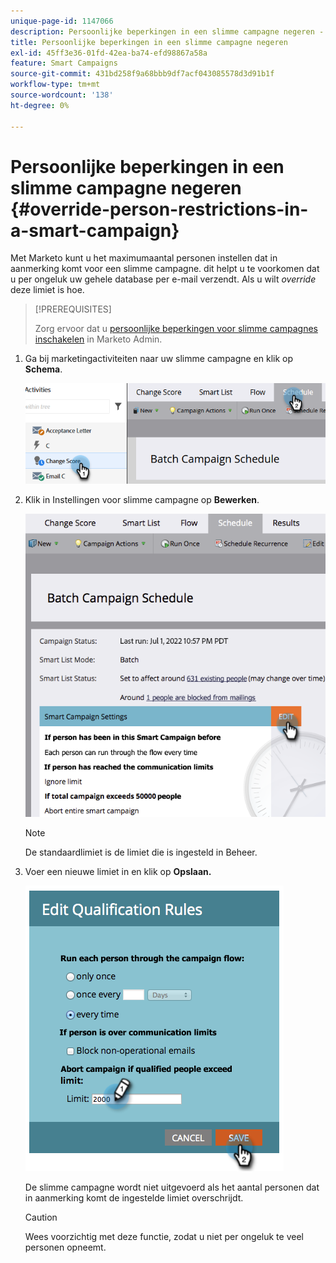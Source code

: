 ```yaml
---
unique-page-id: 1147066
description: Persoonlijke beperkingen in een slimme campagne negeren - Marketo Docs - Productdocumentatie
title: Persoonlijke beperkingen in een slimme campagne negeren
exl-id: 45ff3e36-01fd-42ea-ba74-efd98867a58a
feature: Smart Campaigns
source-git-commit: 431bd258f9a68bbb9df7acf043085578d3d91b1f
workflow-type: tm+mt
source-wordcount: '138'
ht-degree: 0%

---
```


# Persoonlijke beperkingen in een slimme campagne negeren {#override-person-restrictions-in-a-smart-campaign}

Met Marketo kunt u het maximumaantal personen instellen dat in aanmerking komt voor een slimme campagne. dit helpt u te voorkomen dat u per ongeluk uw gehele database per e-mail verzendt. Als u wilt _override_ deze limiet is hoe.

>[!PREREQUISITES]
>
>Zorg ervoor dat u [persoonlijke beperkingen voor slimme campagnes inschakelen](/help/marketo/product-docs/administration/email-setup/enable-person-restrictions-for-smart-campaigns.md) in Marketo Admin.

1. Ga bij marketingactiviteiten naar uw slimme campagne en klik op **Schema**.

   ![](assets/override-person-restrictions-in-a-smart-campaign-1.png)

1. Klik in Instellingen voor slimme campagne op **Bewerken**.

   ![](assets/override-person-restrictions-in-a-smart-campaign-2.png)

   >[!NOTE]
   >
   >De standaardlimiet is de limiet die is ingesteld in Beheer.

1. Voer een nieuwe limiet in en klik op **Opslaan.**

   ![](assets/override-person-restrictions-in-a-smart-campaign-3.png)

   De slimme campagne wordt niet uitgevoerd als het aantal personen dat in aanmerking komt de ingestelde limiet overschrijdt.

   >[!CAUTION]
   >
   >Wees voorzichtig met deze functie, zodat u niet per ongeluk te veel personen opneemt.
